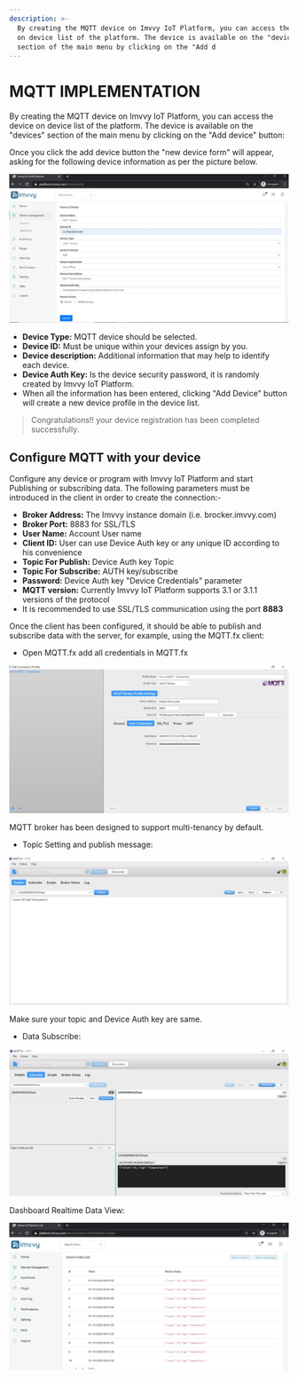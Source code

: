 ```yaml
---
description: >-
  By creating the MQTT device on Imvvy IoT Platform, you can access the device
  on device list of the platform. The device is available on the "devices"
  section of the main menu by clicking on the "Add d
---
```


# MQTT IMPLEMENTATION

By creating the MQTT device on Imvvy IoT Platform, you can access the device on device list of the platform. The device is available on the "devices" section of the main menu by clicking on the "Add device" button:

 Once you click the add device button the "new device form" will appear, asking for the following device information as per the picture below.

![](../../.gitbook/assets/add.jpg)

* **Device Type:** MQTT device should be selected. 
* **Device ID:** Must be unique within your devices assign by you.
* **Device description:** Additional information that may help to identify each device. 
* **Device Auth Key:** Is the device security password, it is randomly created by Imvvy IoT Platform. 
* When all the information has been entered, clicking "Add Device" button will create a new device profile in the device list.

> Congratulations!! your device registration has been completed successfully.

## Configure MQTT with your device

Configure any device or program with Imvvy IoT Platform and start Publishing or subscribing data. The following parameters must be introduced in the client in order to create the connection:-

* **Broker Address:** The Imvvy instance domain \(i.e. brocker.imvvy.com\) 
* **Broker Port:** 8883 for SSL/TLS 
* **User Name:** Account User name 
* **Client ID:** User can use Device Auth key or any unique ID according to his convenience 
* **Topic For Publish:** Device Auth key Topic 
* **Topic For Subscribe:** AUTH key/subscribe 
* **Password:** Device Auth key "Device Credentials" parameter 
* **MQTT version:** Currently Imvvy IoT Platform supports 3.1 or 3.1.1 versions of the protocol 
* It is recommended to use SSL/TLS communication using the port **8883**

Once the client has been configured, it should be able to publish and subscribe data with the server, for example, using the MQTT.fx client:

* Open MQTT.fx add all credentials in MQTT.fx

![](../../.gitbook/assets/mqtt.fx1.jpg)

MQTT broker has been designed to support multi-tenancy by default.

* Topic Setting and publish message:

![](../../.gitbook/assets/mqtt.fx2.jpg)

Make sure your topic and Device Auth key are same.

* Data Subscribe:

![](../../.gitbook/assets/fx3.jpg)

Dashboard Realtime Data View:

![](../../.gitbook/assets/datadashboard.jpg)

